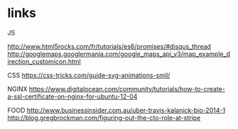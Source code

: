 # links

JS

http://www.html5rocks.com/fr/tutorials/es6/promises/#disqus_thread
http://googlemaps.googlermania.com/google_maps_api_v3/map_example_direction_customicon.html

CSS
https://css-tricks.com/guide-svg-animations-smil/


NGINX
https://www.digitalocean.com/community/tutorials/how-to-create-a-ssl-certificate-on-nginx-for-ubuntu-12-04



FOOD
http://www.businessinsider.com.au/uber-travis-kalanick-bio-2014-1
http://blog.gregbrockman.com/figuring-out-the-cto-role-at-stripe
